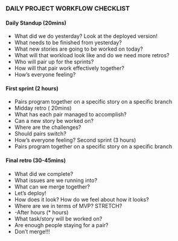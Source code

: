 ### DAILY PROJECT WORKFLOW CHECKLIST

#### Daily Standup (20mins)
-  What did we do yesterday? Look at the deployed version!
-  What needs to be finished from yesterday?
-  What new stories are going to be worked on today?
-  What will that workload look like and do we need more retros?
-  Who will pair up for the sprints?
-  How will that pair work effectively together?
-  How’s everyone feeling?
#### First sprint (2 hours)
-  Pairs program together on a specific story on a specific branch
-  Midday retro ( 20mins)
-  What has each pair managed to accomplish?
-  Can a new story be worked on?
-  Where are the challenges?
-  Should pairs switch?
-  How’s everyone feeling?
Second sprint (3 hours)
-  Pairs program together on a specific story on a specific branch
#### Final retro (30-45mins)
-  What did we complete?
-  What issues are we running into?
-  What can we merge together?
-  Let’s deploy!
-  How does it look? How do we feel about how it looks?
-  Where are we in terms of MVP? STRETCH?
-  -After hours (* hours)
-  What task/story will be worked on?
-  Are enough people staying for a pair?
-  Don’t merge!!!
